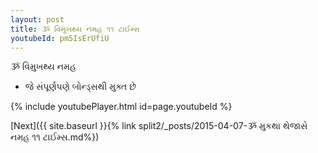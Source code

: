 ```yaml
---
layout: post
title: ૐ વિમુખથ્ય નમહ ૧૧ ટાઈમ્સ
youtubeId: pm5IsErUfiU
---
```

 
 
 ૐ વિમુખથ્ય નમહ  
 
 -  જે સંપૂર્ણપણે બોન્ડ્સથી મુક્ત છે 
 
  
 
  
 
 
 
 
 
 


{% include youtubePlayer.html id=page.youtubeId %}
 
[Next]({{ site.baseurl }}{% link  split2/_posts/2015-04-07-ૐ મુકથા થેજાસે નમહ ૧૧ ટાઈમ્સ.md%})
 
